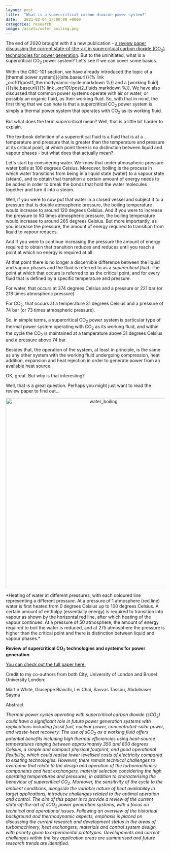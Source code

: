 ```yaml
---
layout: post
title:  "What is a supercritical carbon dioxide power system?"
date:   2021-02-04 17:00:00 +0000
categories: research
image: /assets/water_boiling.png
---
```

The end of 2020 brought with it a new publication - [a review paper discussing the current state-of-the-art in supercritical carbon dioxide (CO<sub>2</sub>) technologies for power generation](https://doi.org/10.1016/j.applthermaleng.2020.116447). But to the uninitiated, what is a supercritical CO<sub>2</sub> power system? Let's see if we can cover some basics.

Within the ORC-101 section, we have already introduced the topic of a [thermal power system]({{site.baseurl}}{% link _orc101/post1_thermodynamic-cycle.markdown %}) and a [working fluid]({{site.baseurl}}{% link _orc101/post2_fluids.markdown %}). We have also discussed that common power systems operate with air or water, or possibly an organic fluid, as their working fluid. So, with that in mind, the first thing that we can note is that a supercritical CO<sub>2</sub> power system is simply a thermal power system that operates with CO<sub>2</sub> as its working fluid.

But what does the term *supercritical* mean? Well, that is a little bit harder to explain.

The textbook definition of a supercritical fluid is a fluid that is at a temperature and pressure that is greater than the temperature and pressure at its critical point, at which point there is no distinction between liquid and vapour phases - but what does that actually mean?

Let's start by considering water. We know that under atmospheric pressure water boils at 100 degrees Celsius. Moreover, boiling is the process in which water transitions from being in a liquid state (water) to a vapour state (steam), and to obtain that transition a certain amount of energy needs to be added in order to break the bonds that hold the water molecules together and turn it into a steam.

Well, if you were to now put that water in a closed vessel and subject it to a pressure that is double atmospheric pressure, the boiling temperature would increase to around 120 degrees Celsius. And if you were to increase the pressure to 50 times atmospheric pressure, the boiling temperature would increase to around 265 degrees Celsius. But more importantly, as you increase the pressure, the amount of energy required to transition from liquid to vapour reduces.

And if you were to continue increasing the pressure the amount of energy required to obtain that transition reduces and reduces until you reach a point at which no energy is required at all.

At that point there is no longer a discernible difference between the liquid and vapour phases and the fluid is referred to as a *supercritical fluid*. The point at which that occurs is referred to as the critical point, and for every fluid that is defined by a specific temperature and pressure. 

For water, that occurs at 374 degrees Celsius and a pressure or 221 bar (or 218 times atmospheric pressure). 

For CO<sub>2</sub>, that occurs at a temperature 31 degrees Celsius and a pressure of 74 bar (or 73 times atmospheric pressure).

So, in simple terms, a supercritical CO<sub>2</sub> power system is particular type of thermal power system operating with CO<sub>2</sub>  as its working fluid, and within the cycle the CO<sub>2</sub> is maintained at a temperature above 31 degrees Celsius and a pressure above 74 bar.

Besides that, the operation of the system, at least in principle, is the same as any other system with the working fluid undergoing compression, heat addition, expansion and heat rejection in order to generate power from an available heat source.

OK, great. But why is that interesting?

Well, that is a great question. Perhaps you might just want to read the review paper to find out...

<p></p>
<div style="text-align:center">
	<img src="{{site.baseurl}}/assets/water_boiling.png" alt="water_boiling" style="width:600px;" />
</div>
<p></p>
*Heating of water at different pressures, with each coloured line representing a different pressure. At a pressure of 1 atmosphere (red line) water is first heated from 0 degrees Celsius up to 100 degrees Celsius. A certain amount of enthalpy (essentially energy) is required to transition into vapour as shown by the horizontal red line, after which heating of the vapour continues. At a pressure of 50 atmosphere, the amount of energy required to boil the water is reduced, and at 275 atmosphere the pressure is higher than the critical point and there is distinction between liquid and vapour phases.*

**Review of supercritical CO<sub>2</sub> technologies and systems for power generation**

[You can check out the full paper here.](https://doi.org/10.1016/j.applthermaleng.2020.116447)

Credit to my co-authors from both City, University of London and Brunel University London:

Martin White, Giuseppe Bianchi, Lei Chai, Savvas Tassou, Abdulnaser Sayma

Abstract

*Thermal-power cycles operating with supercritical carbon dioxide (sCO<sub>2</sub>) could have a significant role in future power generation systems with applications including fossil fuel, nuclear power, concentrated-solar power, and waste-heat recovery. The use of sCO<sub>2</sub>  as a working fluid offers potential benefits including high thermal efficiencies using heat-source temperatures ranging between approximately 350 and 800 degrees Celsius, a simple and compact physical footprint, and good operational flexibility, which could realise lower levelised costs of electricity compared to existing technologies. However, there remain technical challenges to overcome that relate to the design and operation of the turbomachinery components and heat exchangers, material selection considering the high operating temperatures and pressures, in addition to characterising the behaviour of supercritical CO<sub>2</sub>. Moreover, the sensitivity of the cycle to the ambient conditions, alongside the variable nature of heat availability in target applications, introduce challenges related to the optimal operation and control. The aim of this paper is to provide a review of the current state-of-the-art of sCO<sub>2</sub> power generation systems, with a focus on technical and operational issues. Following an overview of the historical background and thermodynamic aspects, emphasis is placed on discussing the current research and development status in the areas of turbomachinery, heat exchangers, materials and control system design, with priority given to experimental prototypes. Developments and current challenges within the key application areas are summarised and future research trends are identified.*